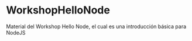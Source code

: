# WorkshopHelloNode
Material del Workshop Hello Node, el cual es una introducción básica para NodeJS
